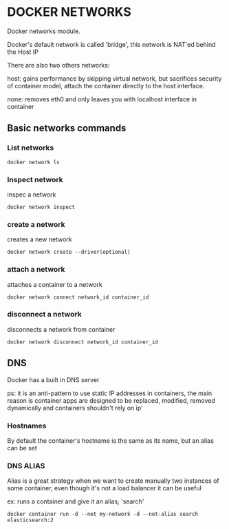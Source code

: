 # DOCKER NETWORKS

Docker networks module.

Docker's default network is called 'bridge', this network is NAT'ed behind the Host IP

There are also two others networks: 

host: gains performance by skipping virtual network, but sacrifices security of container model, attach the container directly to the host interface.

none: removes eth0 and only leaves you with localhost interface in container


## Basic networks commands

### List networks 

```
docker network ls 

```
### Inspect network

inspec a network

```
docker network inspect 

```
### create a network

creates a new  network

```
docker network create --driver(optional) 

```

### attach a network

attaches a container to a network

```
docker network connect network_id container_id

```
### disconnect a network 

disconnects a network from container 

```
docker network disconnect network_id container_id

```

## DNS
Docker has a built in DNS server

ps: it is an anti-pattern to use static IP addresses in containers, the main reason is
container apps are designed to be replaced, modified, removed dynamically and containers shouldn't rely on ip'

### Hostnames

By default the container's hostname  is the same as its name, but an alias can be set

### DNS ALIAS

Alias is a great strategy when we want to create manually two instances of some container,
even though it's not a load balancer it can be useful

ex: runs a container and give it an alias; 'search'

```
docker container run -d --net my-network -d --net-alias search elasticsearch:2
```